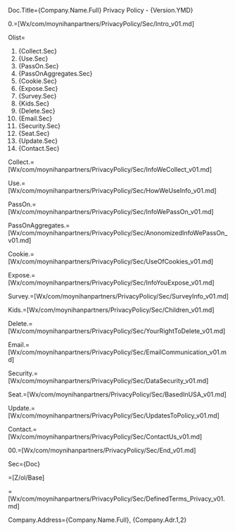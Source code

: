Doc.Title={Company.Name.Full} Privacy Policy - {Version.YMD}

0.=[Wx/com/moynihanpartners/PrivacyPolicy/Sec/Intro_v01.md]

Olist=<ol><li>{Collect.Sec}<li>{Use.Sec}<li>{PassOn.Sec}<li>{PassOnAggregates.Sec}<li>{Cookie.Sec}<li>{Expose.Sec}<li>{Survey.Sec}<li>{Kids.Sec}<li>{Delete.Sec}<li>{Email.Sec}<li>{Security.Sec}<li>{Seat.Sec}<li>{Update.Sec}<li>{Contact.Sec}</ol>

Collect.=[Wx/com/moynihanpartners/PrivacyPolicy/Sec/InfoWeCollect_v01.md]

Use.=[Wx/com/moynihanpartners/PrivacyPolicy/Sec/HowWeUseInfo_v01.md]

PassOn.=[Wx/com/moynihanpartners/PrivacyPolicy/Sec/InfoWePassOn_v01.md]

PassOnAggregates.=[Wx/com/moynihanpartners/PrivacyPolicy/Sec/AnonomizedInfoWePassOn_v01.md]

Cookie.=[Wx/com/moynihanpartners/PrivacyPolicy/Sec/UseOfCookies_v01.md]

Expose.=[Wx/com/moynihanpartners/PrivacyPolicy/Sec/InfoYouExpose_v01.md]

Survey.=[Wx/com/moynihanpartners/PrivacyPolicy/Sec/SurveyInfo_v01.md]

Kids.=[Wx/com/moynihanpartners/PrivacyPolicy/Sec/Children_v01.md]

Delete.=[Wx/com/moynihanpartners/PrivacyPolicy/Sec/YourRightToDelete_v01.md]

Email.=[Wx/com/moynihanpartners/PrivacyPolicy/Sec/EmailCommunication_v01.md]

Security.=[Wx/com/moynihanpartners/PrivacyPolicy/Sec/DataSecurity_v01.md]

Seat.=[Wx/com/moynihanpartners/PrivacyPolicy/Sec/BasedInUSA_v01.md]

Update.=[Wx/com/moynihanpartners/PrivacyPolicy/Sec/UpdatesToPolicy_v01.md]

Contact.=[Wx/com/moynihanpartners/PrivacyPolicy/Sec/ContactUs_v01.md]
 
00.=[Wx/com/moynihanpartners/PrivacyPolicy/Sec/End_v01.md]
  
Sec={Doc}

=[Z/ol/Base]

=[Wx/com/moynihanpartners/PrivacyPolicy/Sec/DefinedTerms_Privacy_v01.md]

Company.Address={Company.Name.Full}, {Company.Adr.1,2}
